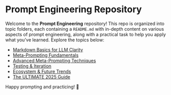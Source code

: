 # Prompt Engineering Repository

Welcome to the **Prompt Engineering** repository! This repo is organized into topic folders, each containing a `README.md` with in-depth content on various aspects of prompt engineering, along with a practical task to help you apply what you've learned. Explore the topics below:

- [Markdown Basics for LLM Clarity](./01-Markdown-Basics/README.md)
- [Meta-Prompting Fundamentals](./02-Meta-Prompting-Fundamentals/README.md)
- [Advanced Meta-Prompting Techniques](./03-Advanced-Meta-Prompting-Techniques/README.md)
- [Testing & Iteration](./04-Testing-Iteration/README.md)
- [Ecosystem & Future Trends](./05-Ecosystem-Future-Trends/README.md)
- [The ULTIMATE 2025 Guide](./06-Ultimate-2025-Guide/README.md)

Happy prompting and practicing! 🚀
